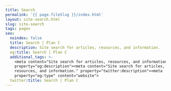 ```yaml
---
title: Search
permalink: '{{ page.fileSlug }}/index.html'
layout: site-search.html
slug: site-search
tags: pages
seo:
  noindex: false
  title: Search | Plan C
  description: Site search for articles, resources, and information.
  og:title: Search | Plan C
  additional_tags: >-
    <meta content="Site search for articles, resources, and information."
    property="og:description"><meta content="Site search for articles,
    resources, and information." property="twitter:description"><meta
    property="og:type" content="website">
  twitter:title: Search | Plan C
---
```



